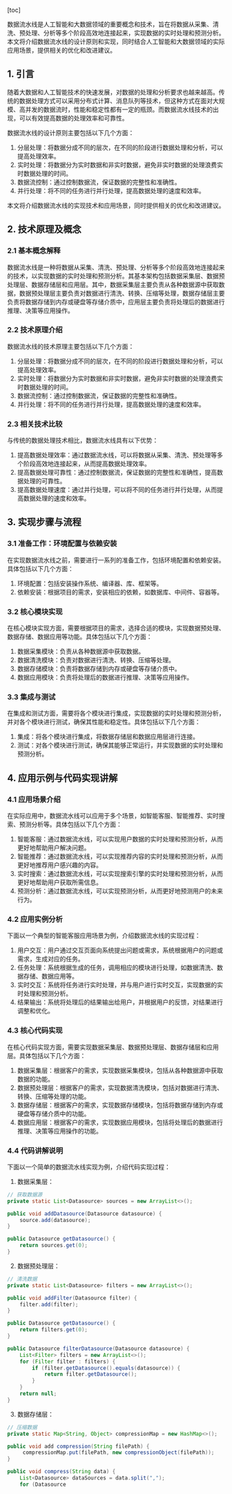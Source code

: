 
[toc]                    
                
                
数据流水线是人工智能和大数据领域的重要概念和技术，旨在将数据从采集、清洗、预处理、分析等多个阶段高效地连接起来，实现数据的实时处理和预测分析。本文将介绍数据流水线的设计原则和实现，同时结合人工智能和大数据领域的实际应用场景，提供相关的优化和改进建议。

## 1. 引言

随着大数据和人工智能技术的快速发展，对数据的处理和分析要求也越来越高。传统的数据处理方式可以采用分布式计算、消息队列等技术，但这种方式在面对大规模、高并发的数据流时，性能和稳定性都有一定的瓶颈。而数据流水线技术的出现，可以有效提高数据的处理效率和可靠性。

数据流水线的设计原则主要包括以下几个方面：

1. 分层处理：将数据分成不同的层次，在不同的阶段进行数据处理和分析，可以提高处理效率。
2. 实时处理：将数据分为实时数据和非实时数据，避免非实时数据的处理浪费实时数据处理的时间。
3. 数据流控制：通过控制数据流，保证数据的完整性和准确性。
4. 并行处理：将不同的任务进行并行处理，提高数据处理的速度和效率。

本文将介绍数据流水线的实现技术和应用场景，同时提供相关的优化和改进建议。

## 2. 技术原理及概念

### 2.1 基本概念解释

数据流水线是一种将数据从采集、清洗、预处理、分析等多个阶段高效地连接起来的技术，以实现数据的实时处理和预测分析。其基本架构包括数据采集层、数据预处理层、数据存储层和应用层。其中，数据采集层主要负责从各种数据源中获取数据，数据预处理层主要负责对数据进行清洗、转换、压缩等处理，数据存储层主要负责将数据存储到内存或硬盘等存储介质中，应用层主要负责将处理后的数据进行推理、决策等应用操作。

### 2.2 技术原理介绍

数据流水线的技术原理主要包括以下几个方面：

1. 分层处理：将数据分成不同的层次，在不同的阶段进行数据处理和分析，可以提高处理效率。
2. 实时处理：将数据分为实时数据和非实时数据，避免非实时数据的处理浪费实时数据处理的时间。
3. 数据流控制：通过控制数据流，保证数据的完整性和准确性。
4. 并行处理：将不同的任务进行并行处理，提高数据处理的速度和效率。

### 2.3 相关技术比较

与传统的数据处理技术相比，数据流水线具有以下优势：

1. 提高数据处理效率：通过数据流水线，可以将数据从采集、清洗、预处理等多个阶段高效地连接起来，从而提高数据处理效率。
2. 提高数据处理可靠性：通过控制数据流，保证数据的完整性和准确性，提高数据处理的可靠性。
3. 提高数据处理速度：通过并行处理，可以将不同的任务进行并行处理，从而提高数据处理的速度和效率。

## 3. 实现步骤与流程

### 3.1 准备工作：环境配置与依赖安装

在实现数据流水线之前，需要进行一系列的准备工作，包括环境配置和依赖安装。具体包括以下几个方面：

1. 环境配置：包括安装操作系统、编译器、库、框架等。
2. 依赖安装：根据项目的需求，安装相应的依赖，如数据库、中间件、容器等。

### 3.2 核心模块实现

在核心模块实现方面，需要根据项目的需求，选择合适的模块，实现数据预处理、数据存储、数据应用等功能。具体包括以下几个方面：

1. 数据采集模块：负责从各种数据源中获取数据。
2. 数据清洗模块：负责对数据进行清洗、转换、压缩等处理。
3. 数据存储模块：负责将数据存储到内存或硬盘等存储介质中。
4. 数据应用模块：负责将处理后的数据进行推理、决策等应用操作。

### 3.3 集成与测试

在集成和测试方面，需要将各个模块进行集成，实现数据的实时处理和预测分析，并对各个模块进行测试，确保其性能和稳定性。具体包括以下几个方面：

1. 集成：将各个模块进行集成，将数据存储层和数据应用层进行连接。
2. 测试：对各个模块进行测试，确保其能够正常运行，并实现数据的实时处理和预测分析。

## 4. 应用示例与代码实现讲解

### 4.1 应用场景介绍

在实际应用中，数据流水线可以应用于多个场景，如智能客服、智能推荐、实时搜索、预测分析等。具体包括以下几个方面：

1. 智能客服：通过数据流水线，可以实现用户数据的实时处理和预测分析，从而更好地帮助用户解决问题。
2. 智能推荐：通过数据流水线，可以实现推荐内容的实时处理和预测分析，从而更好地推荐用户感兴趣的内容。
3. 实时搜索：通过数据流水线，可以实现搜索引擎的实时处理和预测分析，从而更好地帮助用户获取所需信息。
4. 预测分析：通过数据流水线，可以实现预测分析，从而更好地预测用户的未来行为。

### 4.2 应用实例分析

下面以一个典型的智能客服应用场景为例，介绍数据流水线的实现过程：

1. 用户交互：用户通过交互页面向系统提出问题或需求，系统根据用户的问题或需求，生成对应的任务。
2. 任务处理：系统根据生成的任务，调用相应的模块进行处理，如数据清洗、数据存储、数据应用等。
3. 实时交互：系统将任务进行实时处理，并与用户进行实时交互，实现数据的实时处理和预测分析。
4. 结果输出：系统将处理后的结果输出给用户，并根据用户的反馈，对结果进行调整和优化。

### 4.3 核心代码实现

在核心代码实现方面，需要实现数据采集层、数据预处理层、数据存储层和应用层。具体包括以下几个方面：

1. 数据采集层：根据客户的需求，实现数据采集模块，包括从各种数据源中获取数据的功能。
2. 数据预处理层：根据客户的需求，实现数据清洗模块，包括对数据进行清洗、转换、压缩等处理的功能。
3. 数据存储层：根据客户的需求，实现数据存储模块，包括将数据存储到内存或硬盘等存储介质中的功能。
4. 数据应用层：根据客户的需求，实现数据应用模块，包括将处理后的数据进行推理、决策等应用操作的功能。

### 4.4 代码讲解说明

下面以一个简单的数据流水线实现为例，介绍代码实现过程：

1. 数据采集层：
```java
// 获取数据源
private static List<Datasource> sources = new ArrayList<>();

public void addDatasource(Datasource datasource) {
    source.add(datasource);
}

public Datasource getDatasource() {
    return sources.get(0);
}
```
2. 数据预处理层：
```java
// 清洗数据
private static List<Datasource> filters = new ArrayList<>();

public void addFilter(Datasource filter) {
    filter.add(filter);
}

public Datasource getDatasource() {
    return filters.get(0);
}

public Datasource filterDatasource(Datasource datasource) {
    List<Filter> filters = new ArrayList<>();
    for (Filter filter : filters) {
        if (filter.getDatasource().equals(datasource)) {
            return filter.getDatasource();
        }
    }
    return null;
}
```
3. 数据存储层：
```java
// 压缩数据
private static Map<String, Object> compressionMap = new HashMap<>();

public void add compression(String filePath) {
     compressionMap.put(filePath, new compressionObject(filePath));
}

public void compress(String data) {
    List<Datasource> dataSources = data.split(",");
    for (Datasource

